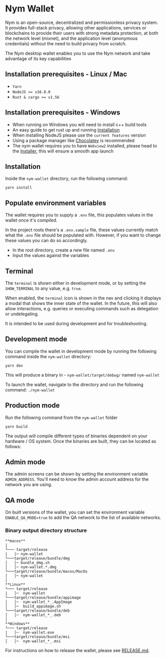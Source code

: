 <!--
Copyright 2020 - Nym Technologies SA <contact@nymtech.net>
SPDX-License-Identifier: Apache-2.0
-->

# Nym Wallet

Nym is an open-source, decentralized and permissionless privacy system. It provides full-stack privacy, allowing other applications, services or blockchains to provide their users with strong metadata protection, at both the network level (mixnet), and the application level (anonymous credentials) without the need to build privacy from scratch.

The Nym desktop wallet enables you to use the Nym network and take advantage of its key capabilities

## Installation prerequisites - Linux / Mac

- `Yarn`
- `NodeJS >= v16.8.0`
- `Rust & cargo >= v1.56`

## Installation prerequisites - Windows

- When running on Windows you will need to install c++ build tools
- An easy guide to get rust up and running [Installation]("http://kennykerr.ca/2019/11/18/rust-getting-started/")
- When installing NodeJS please use the `current features` version
- Using a package manager like [Chocolatey]("chocolatey.org") is recommended
- The nym wallet requires you to have `Webview2` installed, please head to the [Installer](https://developer.microsoft.com/en-us/microsoft-edge/webview2/#download-section), this will ensure a smooth app launch

## Installation

Inside the `nym-wallet` directory, run the following command:
```
yarn install
```

## Populate environment variables

The wallet requires you to supply a `.env` file, this populates values in the wallet once it's compiled.

In the project roots there's a `.env.sample` file, these values currently match what the `.env` file should be populated with. However, if you want to change these values you can do so accordingly.

- In the root directory, create a new file named `.env` 
- Input the values against the variables

## Terminal

The `terminal` is shown either in development mode, or by setting the `SHOW_TERMINAL` to any value, e.g. `true`.

When enabled, the `terminal` icon is shown in the nav and clicking it displays a modal that shows the inner state of the wallet. In the future, this will also allow interactions, e.g. queries or executing commands such as delegation or undelegating.

It is intended to be used during development and for troubleshooting.

## Development mode

You can compile the wallet in development mode by running the following command inside the `nym-wallet` directory:

```
yarn dev
```
This will produce a binary in - `nym-wallet/target/debug/` named `nym-wallet`

To launch the wallet, navigate to the directory and run the following command: `./nym-wallet`

## Production mode

Run the following command from the `nym-wallet` folder
```
yarn build
```
The output will compile different types of binaries dependent on your hardware / OS system. Once the binaries are built, they can be located as follows:

## Admin mode

The admin screens can be shown by setting the environment variable `ADMIN_ADDRESS`. You'll need to know the admin account address for the network you are using.

## QA mode

On built versions of the wallet, you can set the environment variable `ENABLE_QA_MODE=true` to add the QA network to the list of available networks.

### Binary output directory structure 
```
**macos**
|
└─── target/release
|   |─ nym-wallet
└───target/release/bundle/dmg
│   │─ bundle_dmg.sh
│   │─ nym-wallet.*.dmg
└───target/release/bundle/macos/MacOs
│   │─ nym-wallet
|
**Linux**
└─── target/release
|   │─  nym-wallet
└───target/release/bundle/appimage
│   │─  nym-wallet_*_.AppImage
│   │─  build_appimage.sh
└───target/release/bundle/deb
│   │─  nym-wallet_*_.deb
|
**Windows**
└─── target/release
|   │─  nym-wallet.exe
└───target/release/bundle/msi
│   │─  nym-wallet_*_.msi
```

For instructions on how to release the wallet, please see [RELEASE.md](./docs/release/RELEASE.md).